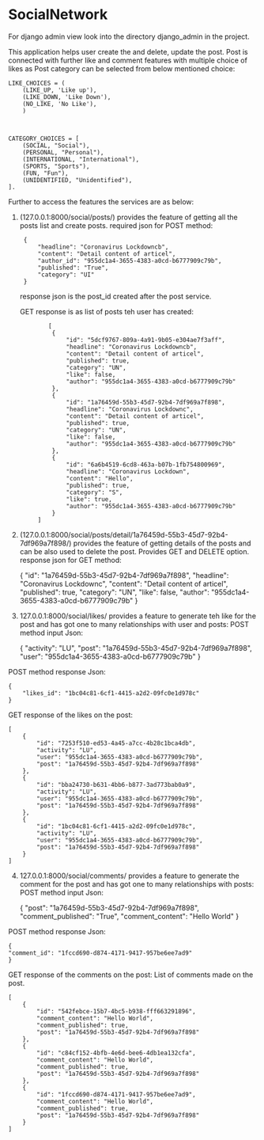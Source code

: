 # SocialNetwork
For django admin view look into the directory django_admin in the project.

This application helps user create the and delete, update the post.
Post is connected with further like and comment features with multiple choice of likes as
Post category can be selected from below mentioned choice:


    LIKE_CHOICES = (
        (LIKE_UP, 'Like up'),
        (LIKE_DOWN, 'Like Down'),
        (NO_LIKE, 'No Like'),
        ) 



    CATEGORY_CHOICES = [
        (SOCIAL, "Social"),
        (PERSONAL, "Personal"),
        (INTERNATIONAL, "International"),
        (SPORTS, "Sports"),
        (FUN, "Fun"),
        (UNIDENTIFIED, "Unidentified"),
    ].

Further to access the features the services are as below:

1. (127.0.0.1:8000/social/posts/) provides the feature of getting all the posts list and create posts.
    required json for POST method:
   

        {
            "headline": "Coronavirus Lockdowncb",
            "content": "Detail content of articel",
            "author_id": "955dc1a4-3655-4383-a0cd-b6777909c79b",
            "published": "True",
            "category": "UI"
        }

   response json is the post_id created after the post service.
   
    GET response is as list of posts teh user has created:
   
               [
                {
                    "id": "5dcf9767-809a-4a91-9b05-e304ae7f3aff",
                    "headline": "Coronavirus Lockdowncb",
                    "content": "Detail content of articel",
                    "published": true,
                    "category": "UN",
                    "like": false,
                    "author": "955dc1a4-3655-4383-a0cd-b6777909c79b"
                },
                {
                    "id": "1a76459d-55b3-45d7-92b4-7df969a7f898",
                    "headline": "Coronavirus Lockdownc",
                    "content": "Detail content of articel",
                    "published": true,
                    "category": "UN",
                    "like": false,
                    "author": "955dc1a4-3655-4383-a0cd-b6777909c79b"
                },
                {
                    "id": "6a6b4519-6cd8-463a-b07b-1fb754800969",
                    "headline": "Coronavirus Lockdown",
                    "content": "Hello",
                    "published": true,
                    "category": "S",
                    "like": true,
                    "author": "955dc1a4-3655-4383-a0cd-b6777909c79b"
                }
            ]


2. (127.0.0.1:8000/social/posts/detail/1a76459d-55b3-45d7-92b4-7df969a7f898/) provides the feature of getting details
   of the posts and can be also used to delete the post.
   Provides GET and DELETE option.
   response json for GET method:
   

    {
    "id": "1a76459d-55b3-45d7-92b4-7df969a7f898",
    "headline": "Coronavirus Lockdownc",
    "content": "Detail content of articel",
    "published": true,
    "category": "UN",
    "like": false,
    "author": "955dc1a4-3655-4383-a0cd-b6777909c79b"
    }

3. 127.0.0.1:8000/social/likes/ provides a feature to generate teh like for the post and has got one to many 
   relationships with user and posts:
   POST method input Json:
   

    {
    "activity": "LU",
    "post": "1a76459d-55b3-45d7-92b4-7df969a7f898",
    "user": "955dc1a4-3655-4383-a0cd-b6777909c79b"
    }
   
    
POST method response Json:
   

    {
        "likes_id": "1bc04c81-6cf1-4415-a2d2-09fc0e1d978c"
    }
GET response of the likes on the post:

    [
        {
            "id": "7253f510-ed53-4a45-a7cc-4b28c1bca4db",
            "activity": "LU",
            "user": "955dc1a4-3655-4383-a0cd-b6777909c79b",
            "post": "1a76459d-55b3-45d7-92b4-7df969a7f898"
        },
        {
            "id": "bba24730-b631-4bb6-b877-3ad773bab0a9",
            "activity": "LU",
            "user": "955dc1a4-3655-4383-a0cd-b6777909c79b",
            "post": "1a76459d-55b3-45d7-92b4-7df969a7f898"
        },
        {
            "id": "1bc04c81-6cf1-4415-a2d2-09fc0e1d978c",
            "activity": "LU",
            "user": "955dc1a4-3655-4383-a0cd-b6777909c79b",
            "post": "1a76459d-55b3-45d7-92b4-7df969a7f898"
        }
    ]

4. 127.0.0.1:8000/social/comments/ provides a feature to generate the comment for the post and has got one to many 
   relationships with posts:
   POST method input Json:
       

    {
        "post": "1a76459d-55b3-45d7-92b4-7df969a7f898",
         "comment_published": "True",
        "comment_content": "Hello World"
    }

    
POST method response Json:
   

    {
    "comment_id": "1fccd690-d874-4171-9417-957be6ee7ad9"
    }


GET response of the comments on the post:
List of comments made on the post.
    
    [
        {
            "id": "542febce-15b7-4bc5-b938-fff663291896",
            "comment_content": "Hello World",
            "comment_published": true,
            "post": "1a76459d-55b3-45d7-92b4-7df969a7f898"
        },
        {
            "id": "c84cf152-4bfb-4e6d-bee6-4db1ea132cfa",
            "comment_content": "Hello World",
            "comment_published": true,
            "post": "1a76459d-55b3-45d7-92b4-7df969a7f898"
        },
        {
            "id": "1fccd690-d874-4171-9417-957be6ee7ad9",
            "comment_content": "Hello World",
            "comment_published": true,
            "post": "1a76459d-55b3-45d7-92b4-7df969a7f898"
        }
    ]